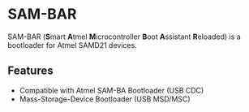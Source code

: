 # SAM-BAR
SAM-BAR (**S**mart **A**tmel **M**icrocontroller **B**oot **A**ssistant **R**eloaded) is a bootloader for Atmel SAMD21 devices.

## Features
* Compatible with Atmel SAM-BA Bootloader (USB CDC)
* Mass-Storage-Device Bootloader (USB MSD/MSC)
